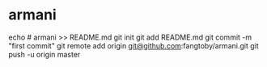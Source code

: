 # armani

echo # armani >> README.md
git init
git add README.md
git commit -m "first commit"
git remote add origin git@github.com:fangtoby/armani.git
git push -u origin master
